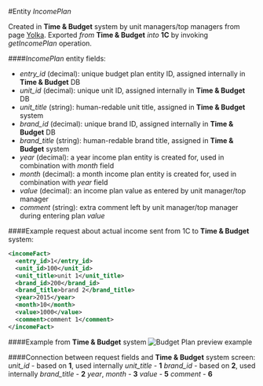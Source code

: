 #Entity *IncomePlan*

Created in **Time & Budget** system by unit managers/top managers from page [Yolka](http://timebudget.fedoriv.com/budget).
Exported *from* **Time & Budget** *into* **1C** by invoking *getIncomePlan* operation.

####*IncomePlan* entity fields:
* *entry_id* (decimal): unique budget plan entity ID, assigned internally in **Time & Budget** DB
* *unit_id* (decimal): unique unit ID, assigned internally in **Time & Budget** DB
* *unit_title* (string): human-redable unit title, assigned in **Time & Budget** system
* *brand_id* (decimal): unique brand ID, assigned internally in **Time & Budget** DB
* *brand_title* (string): human-redable brand title, assigned in **Time & Budget** system
* *year* (decimal): a year income plan entity is created for, used in combination with *month* field
* *month* (decimal): a month income plan entity is created for, used in combination with *year* field
* *value* (decimal): an income plan value as entered by unit manager/top manager
* *comment* (string): extra comment left by unit manager/top manager during entering plan *value*

####Example request about actual income sent from 1C to **Time & Budget** system:

```xml
<incomeFact>
  <entry_id>1</entry_id>
  <unit_id>100</unit_id>
  <unit_title>unit 1</unit_title>
  <brand_id>200</brand_id>
  <brand_title>brand 2</brand_title>
  <year>2015</year>
  <month>10</month>
  <value>1000</value>
  <comment>comment 1</comment>
</incomeFact>
```

####Example from **Time & Budget** system
![Budget Plan preview example](http://astapov.in.ua/screenshots/BudgetPlan.jpg)

####Connection between request fields and **Time & Budget** system screen:
*unit_id* - based on **1**, used internally
*unit_title* - **1**
*brand_id* - based on **2**, used internally
*brand_title* - **2**
*year*, *month* - **3**
*value* - **5**
*comment* - **6**
